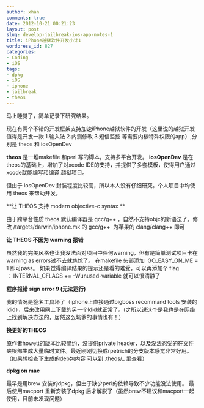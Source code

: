 ```yaml
---
author: xhan
comments: true
date: 2012-10-21 00:21:23
layout: post
slug: develop-jailbreak-ios-app-notes-1
title: iPhone越狱软件开发小计1
wordpress_id: 827
categories:
- Coding
- iOS
tags:
- dpkg
- iOS
- iphone
- jailbreak
- theos
---
```


马上睡觉了，简单记录下研究结果。

现在有两个不错的开发框架支持加速iPhone越狱软件的开发（这里说的越狱开发值得是开发一款 1.输入法 2.内测修改 3.短信监控 等需要内核特殊权限的app）,分别是 theos 和 iosOpenDev

**theos** 是一堆makefile 和perl 写的脚本，支持多平台开发。
**iosOpenDev** 是在 theos的基础上，增加了对xcode IDE的支持，并提供了多套模板，使得用户通过xcode就能编写和编译 越狱项目。

但由于 iosOpenDev 封装程度比较高，所以本人没有仔细研究。个人项目中均使用 theos 来帮助开发。

**让 THEOS 支持 modern objective-c syntax **

由于跨平台性质 theos 默认编译器是 gcc/g++ ，自然不支持objc的新语法了。修改 /targets/darwin/iphone.mk 的 gcc/g++  为苹果的 clang/clang++ 即可

**让 THEOS 不因为 warning 报错**

虽然我的完美风格也让我没法面对项目中任何warning，但有是简单测试项目卡在warning as errors过不去就尴尬了。 在makefile 头部添加  GO_EASY_ON_ME = 1 即可pass。 如果觉得编译结果的提示还是看的难受，可以再添加个 flag ： INTERNAL_CFLAGS += -Wunused-variable 就可以很清静了

**程序报错 sign error 9 (无法运行)**

我的情况是签名工具坏了（iphone上直接通过bigboss recommand tools 安装的 ldid），后来改用网上下载的另一个ldid就正常了。(之所以说这个是我也是在网络上找到解决方法的，居然这么坑爹的事情也有！）

**换更好的THEOS**

原作者howett的版本比较简约，没提供private header，以及没法忍受的在文件夹根部生成大量临时文件。最近刚刚切换成rpetrich的分支版本感觉非常好用。（如果想检查下生成的deb包内容 可以到 .theos/_ 里查看）

**dpkg on mac**

最早是用brew 安装的dpkg，但由于缺少perl的依赖导致不少功能没法使用。 最后使用macport 重新安装了dpkg 后才解脱了（虽然brew不建议和macport一起使用，目前未发现问题）


